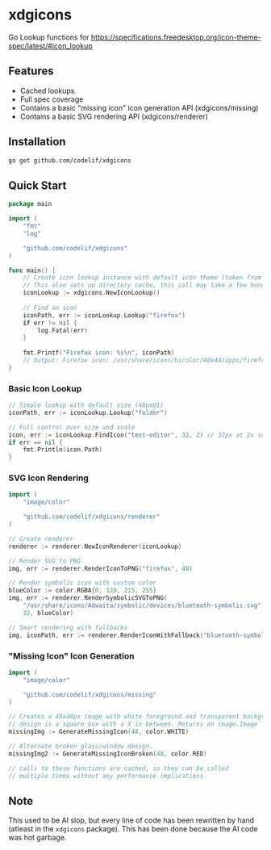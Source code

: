 # xdgicons
Go Lookup functions for https://specifications.freedesktop.org/icon-theme-spec/latest/#icon_lookup

## Features
- Cached lookups
- Full spec coverage
- Contains a basic "missing icon" icon generation API (xdgicons/missing)
- Contains a basic SVG rendering API (xdgicons/renderer)


## Installation

```bash
go get github.com/codelif/xdgicons
```

## Quick Start

```go
package main

import (
    "fmt"
    "log"

    "github.com/codelif/xdgicons"
)

func main() {
    // Create icon lookup instance with default icon theme (taken from gsettings)
    // This also sets up directory cache, this call may take a few hundred milliseconds
    iconLookup := xdgicons.NewIconLookup()
    
    // Find an icon
    iconPath, err := iconLookup.Lookup("firefox")
    if err != nil {
        log.Fatal(err)
    }
    
    fmt.Printf("Firefox icon: %s\n", iconPath)
    // Output: Firefox icon: /usr/share/icons/hicolor/48x48/apps/firefox.png
}
```

### Basic Icon Lookup

```go
// Simple lookup with default size (48px@1)
iconPath, err := iconLookup.Lookup("folder")

// Full control over size and scale
icon, err := iconLookup.FindIcon("text-editor", 32, 2) // 32px at 2x scale
if err == nil {
    fmt.Println(icon.Path)
}

```


### SVG Icon Rendering

```go
import (
    "image/color"

    "github.com/codelif/xdgicons/renderer"
)

// Create renderer
renderer := renderer.NewIconRenderer(iconLookup)

// Render SVG to PNG
img, err := renderer.RenderIconToPNG("firefox", 48)

// Render symbolic icon with custom color
blueColor := color.RGBA{0, 120, 215, 255}
img, err := renderer.RenderSymbolicSVGToPNG(
    "/usr/share/icons/Adwaita/symbolic/devices/bluetooth-symbolic.svg",
    32, blueColor)

// Smart rendering with fallbacks
img, iconPath, err := renderer.RenderIconWithFallback("bluetooth-symbolic", 24, &blueColor)
```

### "Missing Icon" Icon Generation
```go
import (
    "image/color"

    "github.com/codelif/xdgicons/missing"
)

// Creates a 48x48px image with white foreground and transparent background
// design is a square box with a X in between. Returns an image.Image
missingImg := GenerateMissingIcon(48, color.WHITE)

// Alternate broken glass/window design.
missingImg2 := GenerateMissingIconBroken(48, color.RED)

// calls to these functions are cached, so they can be called
// multiple times without any performance implications
```

## Note
This used to be AI slop, but every line of code has been rewritten by hand (atleast in the `xdgicons` package). This has been done because the AI code was hot garbage.
